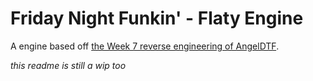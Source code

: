 # Friday Night Funkin' - Flaty Engine

A engine based off [the Week 7 reverse engineering of AngelDTF](https://github.com/AngelDTF/FNF-NewgroundsPort).

_this readme is still a wip too_
